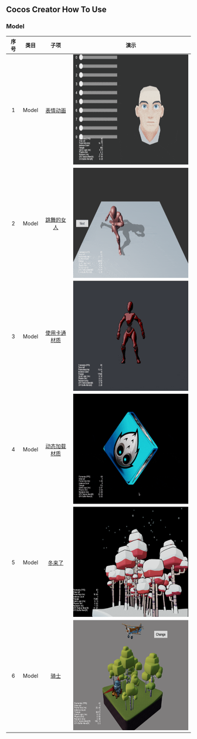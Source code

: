 ## Cocos Creator How To Use

### Model
| 序号 | 类目 | 子项 | 演示 |
| :---: | :---: | :---: | :---: |
| 1 | Model | [表情动画](https://gitee.com/yeshao2069/cocos-creator-how-to-use/tree/v3.4.x/Model/Creator3.4.2_3D_MorphHead)  | <div align=center><img src="../gif/202203/2022030511.gif" width="400" height="300" /></div> |
| 2 | Model | [跳舞的女人](https://gitee.com/yeshao2069/cocos-creator-how-to-use/tree/v3.4.x/Model/Creator3.4.2_3D_DanceWoman)  | <div align=center><img src="../gif/202203/2022030512.gif" width="400" height="300" /></div> |
| 3 | Model | [使用卡通材质](https://gitee.com/yeshao2069/cocos-creator-how-to-use/tree/v3.4.x/Model/Creator3.4.2_3D_Toon)  | <div align=center><img src="../gif/202203/2022030513.gif" width="400" height="300" /></div> |
| 4 | Model | [动态加载材质](https://gitee.com/yeshao2069/cocos-creator-how-to-use/tree/v3.4.x/Model/Creator3.4.2_3D_DynamicLoadMaterial)  | <div align=center><img src="../gif/202203/2022032701.gif" width="400" height="300" /></div>  |
| 5 | Model | [冬来了](https://gitee.com/yeshao2069/cocos-creator-how-to-use/tree/v3.4.x/Model/Creator3.4.2_3D_Winter) | <div align=center><img src="../image/202203/2022030501.png" width="400" height="300" /></div>  |
| 6 | Model | [骑士](https://gitee.com/yeshao2069/cocos-creator-how-to-use/tree/v3.4.x/Model/Creator3.4.2_3D_Knight)  | <div align=center><img src="../image/202203/2022030511.png" width="400" height="300" /></div>  |